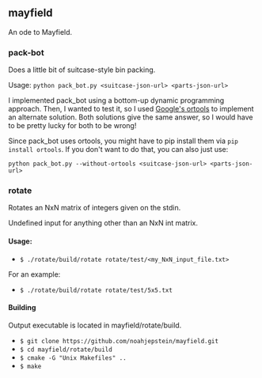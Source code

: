 ## mayfield

An ode to Mayfield. 

### pack-bot

Does a little bit of suitcase-style bin packing. 

Usage: `python pack_bot.py <suitcase-json-url> <parts-json-url>`

I implemented pack_bot using a bottom-up dynamic programming approach. Then, I wanted to test it, so I used [Google's ortools](https://github.com/google/or-tools) to implement an alternate solution. Both solutions give the same answer, so I would have to be pretty lucky for both to be wrong! 

Since pack_bot uses ortools, you might have to pip install them via `pip install ortools`. If you don't want to do that, you can also just use:

`python pack_bot.py --without-ortools <suitcase-json-url> <parts-json-url>`

### rotate

Rotates an NxN matrix of integers given on the stdin.

Undefined input for anything other than an NxN int matrix.

#### Usage:

- `$ ./rotate/build/rotate rotate/test/<my_NxN_input_file.txt>`

For an example: 

- `$ ./rotate/build/rotate rotate/test/5x5.txt`

#### Building

Output executable is located in mayfield/rotate/build. 

- `$ git clone https://github.com/noahjepstein/mayfield.git`
- `$ cd mayfield/rotate/build`
- `$ cmake -G "Unix Makefiles" ..`
- `$ make`






